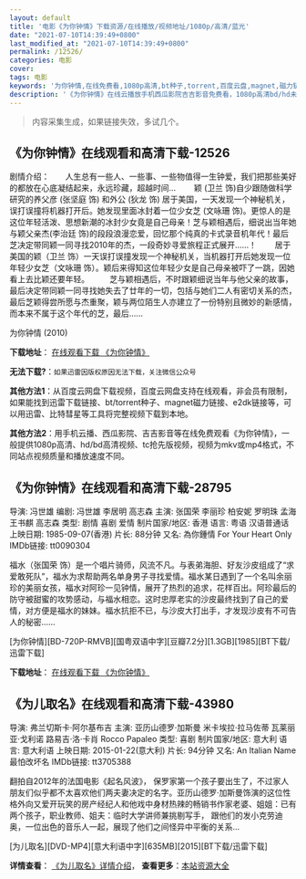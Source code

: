 ```yaml
---
layout: default
title: '电影《为你钟情》下载资源/在线播放/视频地址/1080p/高清/蓝光'
date: "2021-07-10T14:39:49+0800"
last_modified_at: "2021-07-10T14:39:49+0800"
permalink: /12526/
categories: 电影
cover:
tags: 电影
keywords: '为你钟情,在线免费看,1080p高清,bt种子,torrent,百度云盘,magnet,磁力链,迅雷下载资源'
description: '《为你钟情》在线云播放手机西瓜影院吉吉影音免费看，1080p高清bd/hd未删减完整版和tc抢先枪版，mkv/mp4格式，附带bt/torrent种子、magnet/磁力链、百度云盘、网盘资源迅雷下载链接'
---
```


>内容采集生成，如果链接失效，多试几个。


## 《为你钟情》在线观看和高清下载-12526

剧情介绍：　　人生总有一些人、一些事、一些物值得一生钟爱，我们把那些美好的都放在心底凝结起来，永远珍藏，超越时间… 　　颖 (卫兰 饰)自少跟随做科学研究的养父彦 (张坚庭 饰) 和外公 (狄龙 饰) 居于美国，一天发现一个神秘机关，误打误撞将机器打开后。她发现里面冰封着一位少女芝 (文咏珊 饰)。更惊人的是这位年轻活泼、思想新潮的冰封少女竟是自己母亲！芝与颖相遇后，细说出当年她与颖父亲杰(李治廷 饰)的段段浪漫恋爱，回忆那个纯真的卡式录音机年代！最后芝决定带同颖一同寻找2010年的杰，一段奇妙寻爱旅程正式展开……！ 　　居于美国的颖（卫兰 饰）一天误打误撞发现一个神秘机关，当机器打开后她发现一位年轻少女芝（文咏珊 饰）。颖后来得知这位年轻少女是自己母亲被吓了一跳，因她看上去比颖还要年轻。  　　芝与颖相遇后，不时跟颖细说当年与他父亲的故事，最后决定带同颖一同寻找她失去了廿年的一切，包括与她们二人有密切关系的杰，最后芝颖得尝所愿与杰重聚，颖与两位陌生人亦建立了一份特别且微妙的新感情，而本来不属于这个年代的芝，最后......


为你钟情 (2010)

**下载地址**： [在线观看下载 《为你钟情》](https://www.btbtdy.me/btdy/dy6835.html) 


**无法下载?**：`如果迅雷因版权原因无法下载，关注微信公众号 `

**其他方法1**：从百度云网盘下载视频，百度云网盘支持在线观看，非会员有限制，如果能找到迅雷下载链接、bt/torrent种子、magnet磁力链接、e2dk链接等，可以用迅雷、比特彗星等工具将完整视频下载到本地。

**其他方法2**：用手机云播、西瓜影院、吉吉影音等在线免费观看《为你钟情》，一般提供1080p高清、hd/bd高清视频、tc抢先版视频，视频为mkv或mp4格式，不同站点视频质量和播放速度不同。


## 《为你钟情》在线观看和高清下载-28795

导演: 冯世雄 编剧: 冯世雄 李居明 高志森 主演: 张国荣 李丽珍 柏安妮 罗明珠 孟海 王书麒 高志森 类型: 剧情 喜剧 爱情 制片国家/地区: 香港 语言: 粤语 汉语普通话 上映日期: 1985-09-07(香港) 片长: 88分钟 又名: 為你鍾情 For Your Heart Only IMDb链接: tt0090304

福水（张国荣 饰）是一个唱片骑师，风流不凡。与表弟海胆、好友沙皮组成了“求爱敢死队”，福水为求帮助两名单身男子寻找爱情。福水某日遇到了一个名叫余丽珍的美丽女孩，福水对阿珍一见钟情，展开了热烈的追求，花样百出。阿珍最后的防守被甜蜜的攻势感动，与福水相恋。这时忠厚老实的沙皮最终找到了自己的爱情，对方便是福水的妹妹。福水抗拒不已，与沙皮大打出手，才发现沙皮有不可告人的秘密……


[为你钟情][BD-720P-RMVB][国粤双语中字][豆瓣7.2分][1.3GB][1985][BT下载/迅雷下载]

**下载地址**： [在线观看下载 《为你钟情》](https://www.btdx8.com/torrent/for_your_heart_only_1985.html) 


## 《为儿取名》在线观看和高清下载-43980

导演: 弗兰切斯卡·阿尔基布吉 主演: 亚历山德罗·加斯曼 米卡埃拉·拉马佐蒂 瓦莱丽亚·戈利诺 路易吉·洛·卡肖 Rocco Papaleo 类型: 喜剧 制片国家/地区: 意大利 语言: 意大利语 上映日期: 2015-01-22(意大利) 片长: 94分钟 又名: An Italian Name 最怕改坏名 IMDb链接: tt3705388

翻拍自2012年的法国电影《起名风波》， 保罗家第一个孩子要出生了，不过家人朋友们似乎都不太喜欢他们两夫妻决定的名字。亚历山德罗·加斯曼饰演的这位性格外向又爱开玩笑的房产经纪人和他戏中身材热辣的畅销书作家老婆、姐姐：已有两个孩子，职业教师、姐夫：临时大学讲师兼挑剔写手， 跟他们的发小克劳迪奥，一位出色的音乐人一起，展现了他们之间怪异中平衡的关系…


[为儿取名][DVD-MP4][意大利语中字][635MB][2015][BT下载/迅雷下载]

**详情查看**： [《为儿取名》详情介绍](/movie/43980/)， **查看更多**：[本站资源大全](/movie/t/all/)

